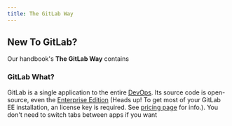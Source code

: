 ```yaml
---
title: The GitLab Way
---
```


## New To GitLab?
Our handbook's **The GitLab Way** contains

### GitLab What?
GitLab is a single application to the entire [DevOps](devops). Its source code is open-source, even the [Enterprise Edition](https://gitlab.com/gitlab-org/gitlab-ee) (Heads up! To get most of your GitLab EE installation, an license key is required. See [pricing page](https://about.gitlab.com/pricing/#self-managed) for info.). You don't need to switch tabs between apps if you want 
